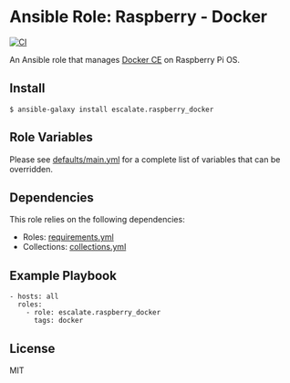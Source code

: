 # Ansible Role: Raspberry - Docker

[![CI](https://github.com/escalate/ansible-raspberry-docker/actions/workflows/ci.yml/badge.svg?event=push)](https://github.com/escalate/ansible-raspberry-docker/actions/workflows/ci.yml)

An Ansible role that manages [Docker CE](https://www.docker.com) on Raspberry Pi OS.

## Install

```
$ ansible-galaxy install escalate.raspberry_docker
```

## Role Variables

Please see [defaults/main.yml](https://github.com/escalate/ansible-raspberry-docker/blob/master/defaults/main.yml) for a complete list of variables that can be overridden.

## Dependencies

This role relies on the following dependencies:

* Roles: [requirements.yml](https://github.com/escalate/ansible-raspberry-docker/blob/master/requirements.yml)
* Collections: [collections.yml](https://github.com/escalate/ansible-raspberry-docker/blob/master/collections.yml)

## Example Playbook

```
- hosts: all
  roles:
    - role: escalate.raspberry_docker
      tags: docker
```

## License

MIT
